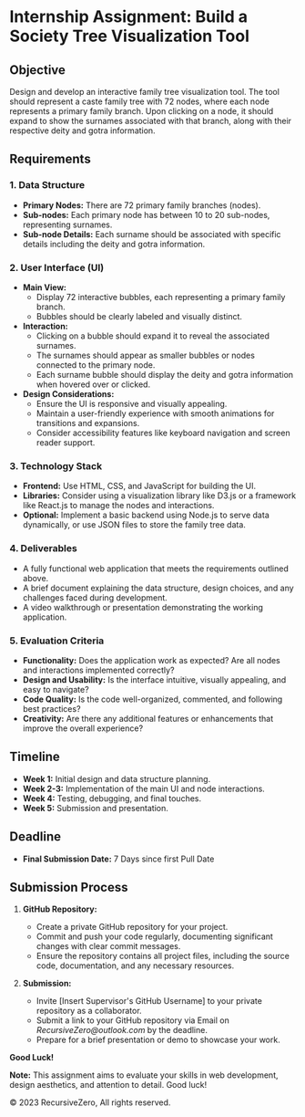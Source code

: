 # Internship Assignment: Build a Society Tree Visualization Tool

## Objective

Design and develop an interactive family tree visualization tool. The tool should represent a caste family tree with 72 nodes, where each node represents a primary family branch. Upon clicking on a node, it should expand to show the surnames associated with that branch, along with their respective deity and gotra information.

## Requirements

### 1. Data Structure

- **Primary Nodes:** There are 72 primary family branches (nodes).
- **Sub-nodes:** Each primary node has between 10 to 20 sub-nodes, representing surnames.
- **Sub-node Details:** Each surname should be associated with specific details including the deity and gotra information.

### 2. User Interface (UI)

- **Main View:**
  - Display 72 interactive bubbles, each representing a primary family branch.
  - Bubbles should be clearly labeled and visually distinct.
- **Interaction:**
  - Clicking on a bubble should expand it to reveal the associated surnames.
  - The surnames should appear as smaller bubbles or nodes connected to the primary node.
  - Each surname bubble should display the deity and gotra information when hovered over or clicked.
- **Design Considerations:**
  - Ensure the UI is responsive and visually appealing.
  - Maintain a user-friendly experience with smooth animations for transitions and expansions.
  - Consider accessibility features like keyboard navigation and screen reader support.

### 3. Technology Stack

- **Frontend:** Use HTML, CSS, and JavaScript for building the UI.
- **Libraries:** Consider using a visualization library like D3.js or a framework like React.js to manage the nodes and interactions.
- **Optional:** Implement a basic backend using Node.js to serve data dynamically, or use JSON files to store the family tree data.

### 4. Deliverables

- A fully functional web application that meets the requirements outlined above.
- A brief document explaining the data structure, design choices, and any challenges faced during development.
- A video walkthrough or presentation demonstrating the working application.

### 5. Evaluation Criteria

- **Functionality:** Does the application work as expected? Are all nodes and interactions implemented correctly?
- **Design and Usability:** Is the interface intuitive, visually appealing, and easy to navigate?
- **Code Quality:** Is the code well-organized, commented, and following best practices?
- **Creativity:** Are there any additional features or enhancements that improve the overall experience?

## Timeline

- **Week 1:** Initial design and data structure planning.
- **Week 2-3:** Implementation of the main UI and node interactions.
- **Week 4:** Testing, debugging, and final touches.
- **Week 5:** Submission and presentation.

## Deadline

- **Final Submission Date:** 7 Days since first Pull Date

## Submission Process

1. **GitHub Repository:**
   - Create a private GitHub repository for your project.
   - Commit and push your code regularly, documenting significant changes with clear commit messages.
   - Ensure the repository contains all project files, including the source code, documentation, and any necessary resources.

2. **Submission:**
   - Invite [Insert Supervisor's GitHub Username] to your private repository as a collaborator.
   - Submit a link to your GitHub repository via Email on _RecursiveZero@outlook.com_ by the deadline.
   - Prepare for a brief presentation or demo to showcase your work.

**Good Luck!**

**Note:** This assignment aims to evaluate your skills in web development, design aesthetics, and attention to detail. Good luck!

&copy; 2023 RecursiveZero, All rights reserved.
